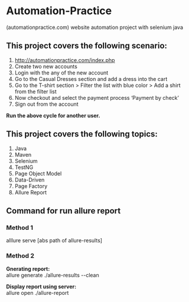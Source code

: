 # Automation-Practice

(automationpractice.com) website automation project with selenium java

## This project covers the following scenario:

1. http://automationpractice.com/index.php
2. Create two new accounts
3. Login with the any of the new account
4. Go to the Casual Dresses section and add a dress into the cart
5. Go to the T-shirt section > Filter the list with blue color > Add a shirt from the filter list
6. Now checkout and select the payment process ‘Payment by check’
7. Sign out from the account

**Run the above cycle for another user.**

## This project covers the following topics:

1. Java
2. Maven
3. Selenium
4. TestNG
5. Page Object Model
6. Data-Driven
7. Page Factory
8. Allure Report

## Command for run allure report

### Method 1</br>

alllure serve [abs path of allure-results]

### Method 2</br>

**Gnerating report:**</br>
allure generate ./allure-results --clean

**Display report using server:**</br>
allure open ./allure-report
